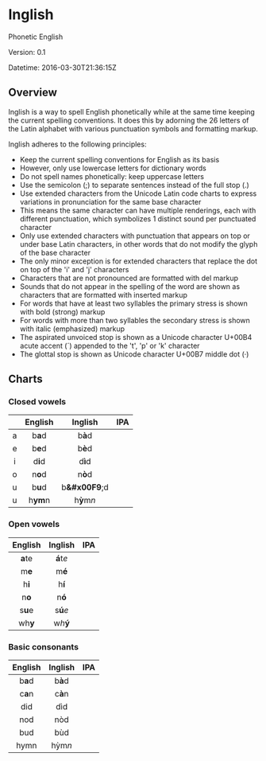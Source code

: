 # Inglish

Phonetic English

Version: 0.1

Datetime: 2016-03-30T21:36:15Z

## Overview

Inglish is a way to spell English phonetically while at the same time keeping the current spelling conventions. It does this by adorning the 26 letters of the Latin alphabet with various punctuation symbols and formatting markup.

Inglish adheres to the following principles:
- Keep the current spelling conventions for English as its basis
- However, only use lowercase letters for dictionary words
- Do not spell names phonetically: keep uppercase letters
- Use the semicolon (;) to separate sentences instead of the full stop (.)
- Use extended characters from the Unicode Latin code charts to express variations in pronunciation for the same base character
- This means the same character can have multiple renderings, each with different punctuation, which symbolizes 1 distinct sound per punctuated character
- Only use extended characters with punctuation that appears on top or under base Latin characters, in other words that do not modify the glyph of the base character
- The only minor exception is for extended characters that replace the dot on top of the 'i' and 'j' characters
- Characters that are not pronounced are formatted with del markup
- Sounds that do not appear in the spelling of the word are shown as characters that are formatted with inserted markup
- For words that have at least two syllables the primary stress is shown with bold (strong) markup
- For words with more than two syllables the secondary stress is shown with italic (emphasized) markup
- The aspirated unvoiced stop is shown as a Unicode character U+00B4 acute accent (&#x00B4;) appended to the 't', 'p' or 'k' character
- The glottal stop is shown as Unicode character U+00B7 middle dot (&#x00B7;)

## Charts

### Closed vowels
||English|Inglish|IPA|
|:-:|:-----:|:-----:|:-:|
|a|b<b>a</b>d|b<b>&#x00E0;</b>d||
|e|b<b>e</b>d|b<b>&#x00E8;</b>d||
|i|d<b>i</b>d|d<b>&#x00EC;</b>d||
|o|n<b>o</b>d|n<b>&#x00F2;</b>d||
|u|b<b>u</b>d|b<b>&#x00F9</b>;d||
|u|h<b>ym</b>n|h<b>&#x1EF3;</b>m<i>n</i>||

### Open vowels
|English|Inglish|IPA|
|:-----:|:-----:|:-:|
|<b>a</b>te|<b>&#x00E1;</b>t<i>e</i>||
|m<b>e</b>|m<b>&#x00E9;</b>||
|h<b>i</b>|h<b>&#x00ED;</b>||
|n<b>o</b>|n<b>&#x00F3;</b>||
|s<b>u</b>e|s<b>&#x00FA;</b><i>e</i>||
|wh<b>y</b>|w<i>h</i><b>&#x00FD;</b>||

### Basic consonants
|English|Inglish|IPA|
|:-----:|:-----:|:-:|
|b<b>a</b>d|b<b>&#x00E0;</b>d||
|c<b>a</b>n|c<b>&#x00E0;</b>n||
|did|d&#x00EC;d||
|nod|n&#x00F2;d||
|bud|b&#x00F9;d||
|hymn|h&#x1EF3;m<i>n</i>||
